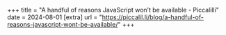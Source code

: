 +++
title = "A handful of reasons JavaScript won’t be available - Piccalilli"
date = 2024-08-01
[extra]
url = "https://piccalil.li/blog/a-handful-of-reasons-javascript-wont-be-available/"
+++
